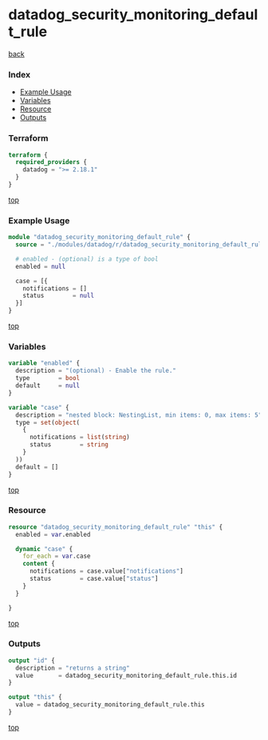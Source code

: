 # datadog_security_monitoring_default_rule

[back](../datadog.md)

### Index

- [Example Usage](#example-usage)
- [Variables](#variables)
- [Resource](#resource)
- [Outputs](#outputs)

### Terraform

```terraform
terraform {
  required_providers {
    datadog = ">= 2.18.1"
  }
}
```

[top](#index)

### Example Usage

```terraform
module "datadog_security_monitoring_default_rule" {
  source = "./modules/datadog/r/datadog_security_monitoring_default_rule"

  # enabled - (optional) is a type of bool
  enabled = null

  case = [{
    notifications = []
    status        = null
  }]
}
```

[top](#index)

### Variables

```terraform
variable "enabled" {
  description = "(optional) - Enable the rule."
  type        = bool
  default     = null
}

variable "case" {
  description = "nested block: NestingList, min items: 0, max items: 5"
  type = set(object(
    {
      notifications = list(string)
      status        = string
    }
  ))
  default = []
}
```

[top](#index)

### Resource

```terraform
resource "datadog_security_monitoring_default_rule" "this" {
  enabled = var.enabled

  dynamic "case" {
    for_each = var.case
    content {
      notifications = case.value["notifications"]
      status        = case.value["status"]
    }
  }

}
```

[top](#index)

### Outputs

```terraform
output "id" {
  description = "returns a string"
  value       = datadog_security_monitoring_default_rule.this.id
}

output "this" {
  value = datadog_security_monitoring_default_rule.this
}
```

[top](#index)